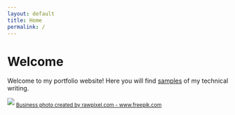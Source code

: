 ```yaml
---
layout: default
title: Home
permalink: /
---
```


# Welcome


Welcome to my portfolio website! Here you will find [samples](/portfolio) of my technical writing.

<img src="/assets/workplace.jpg"/>
<sub><a href='https://www.freepik.com/photos/business'>Business photo created by rawpixel.com - www.freepik.com</a></sub>